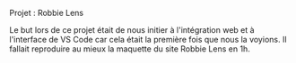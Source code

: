 Projet : Robbie Lens

Le but lors de ce projet était de nous initier à l'intégration web et à l'interface de VS Code car cela était la première fois que nous la voyions. Il fallait reproduire au mieux la maquette du site Robbie Lens en 1h.
